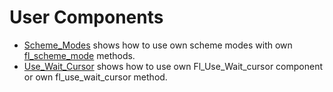 # User Components

* [Scheme_Modes](Scheme_Modes/README.md) shows how to use own scheme modes with own [fl_scheme_mode](Scheme_Modes/Fl_Scheme_Mode.h) methods.
* [Use_Wait_Cursor](Use_Wait_Cursor/README.md) shows how to use own Fl_Use_Wait_cursor component or own fl_use_wait_cursor method.
